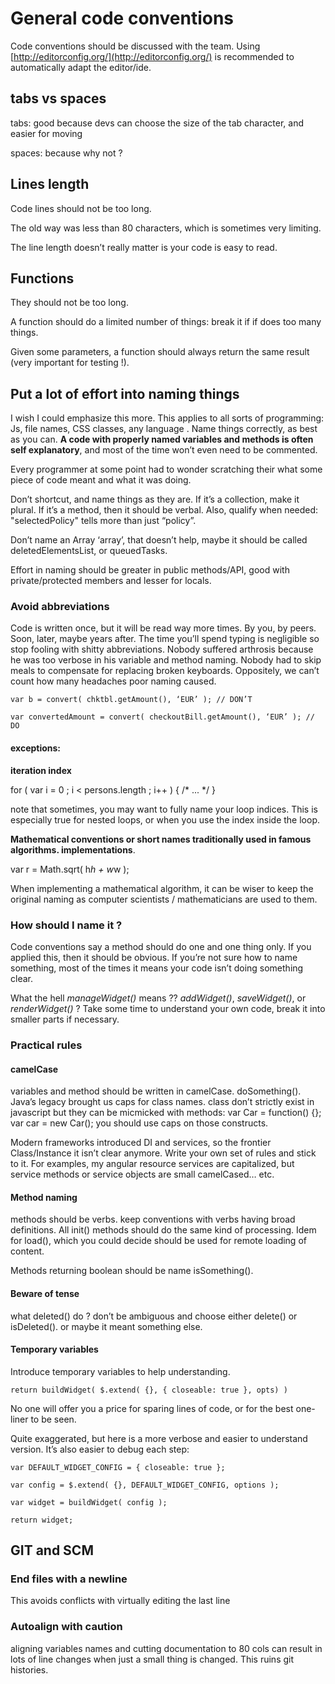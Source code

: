 # General code conventions

Code conventions should be discussed with the team. Using [http://editorconfig.org/](http://editorconfig.org/) is recommended to automatically adapt the editor/ide.

## tabs vs spaces

tabs: good because devs can choose the size of the tab character, and easier for moving

spaces: because why not ?

## Lines length

Code lines should not be too long. 

The old way was less than 80 characters, which is sometimes very limiting.

The line length doesn’t really matter is your code is easy to read.

## Functions

They should not be too long.

A function should do a limited number of things: break it if if does too many things.

Given some parameters, a function should always return the same result (very important for testing !).

## Put a lot of effort into naming things

I wish I could emphasize this more. This applies to all sorts of programming: Js, file names, CSS classes, any language . Name things correctly, as best as you can. **A code with properly named variables and methods is often self explanatory**, and most of the time won’t even need to be commented.

Every programmer at some point had to wonder scratching their what some piece of code meant and what it was doing.

Don’t shortcut, and name things as they are. If it’s a collection, make it plural. If it’s a method, then it should be verbal. Also, qualify when needed: "selectedPolicy" tells more than just “policy”.

Don’t name an Array ‘array’, that doesn’t help, maybe it should be called deletedElementsList, or queuedTasks.

Effort in naming should be greater in public methods/API, good with private/protected members and lesser for locals.

### Avoid abbreviations

Code is written once, but it will be read way more times. By you, by peers. Soon, later, maybe years after. The time you’ll spend typing is negligible so stop fooling with shitty abbreviations. Nobody suffered arthrosis because he was too verbose in his variable and method naming. Nobody had to skip meals to compensate for replacing broken keyboards. Oppositely, we can’t count how many headaches poor naming caused.

`var b = convert( chktbl.getAmount(), ‘EUR’ ); // DON’T`

`var convertedAmount = convert( checkoutBill.getAmount(), ‘EUR’ ); // DO`

#### exceptions:

**iteration index**

for ( var i = 0 ; i < persons.length ; i++ ) { /* ... */ }

note that sometimes, you may want to fully name your loop indices. This is especially true for nested loops, or when you use the index inside the loop.

**Mathematical conventions or short names traditionally used in famous algorithms. implementations**.

var r = Math.sqrt( h*h + w*w );

When implementing a mathematical algorithm, it can be wiser to keep the original naming as computer scientists / mathematicians are used to them.

### How should I name it ?

Code conventions say a method should do one and one thing only. If you applied this, then it should be obvious. If you’re not sure how to name something, most of the times it means your code isn’t doing something clear.

What the hell *manageWidget()* means ?? *addWidget()*, *saveWidget()*, or *renderWidget()* ? Take some time to understand your own code, break it into smaller parts if necessary. 

### Practical rules

#### camelCase

variables and method should be written in camelCase. doSomething(). Java’s legacy brought us caps for class names. class don’t strictly exist in javascript but they can be micmicked with methods: var Car = function() {}; var car = new Car(); you should use caps on those constructs.

Modern frameworks introduced DI and services, so the frontier Class/Instance it isn’t clear anymore. Write your own set of rules and stick to it. For examples, my angular resource services are capitalized, but service methods or service objects are small camelCased… etc.

#### Method naming

methods should be verbs. keep conventions with verbs having broad definitions. All init() methods should do the same kind of processing. Idem for load(), which you could decide should be used for remote loading of content.

Methods returning boolean should be name isSomething().

#### Beware of tense

what deleted() do ? don’t be ambiguous and choose either delete() or isDeleted(). or maybe it meant something else.

#### Temporary variables

Introduce temporary variables to help understanding.

`return buildWidget( $.extend( {}, { closeable: true }, opts) )`

No one will offer you a price for sparing lines of code, or for the best one-liner to be seen.

Quite exaggerated, but here is a more verbose and easier to understand  version. It’s also easier to debug each step:

`var DEFAULT_WIDGET_CONFIG = { closeable: true };`

`var config = $.extend( {}, DEFAULT_WIDGET_CONFIG, options );`

`var widget = buildWidget( config );`

`return widget;`

## GIT and SCM

### End files with a newline

This avoids conflicts with virtually editing the last line

### Autoalign with caution

aligning variables names and cutting documentation to 80 cols can result in lots of line changes when just a small thing is changed. This ruins git histories.

